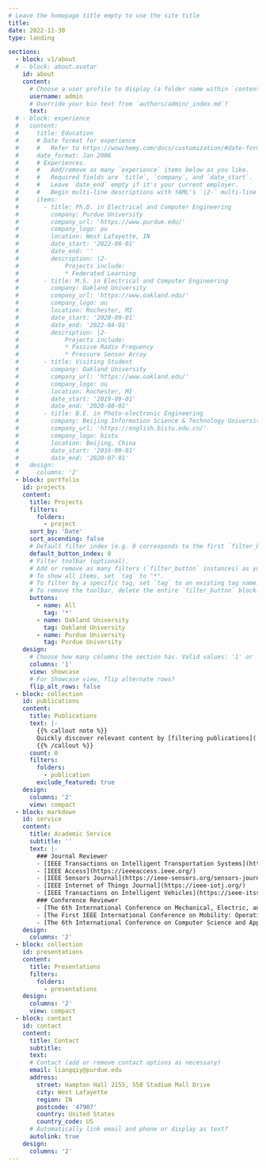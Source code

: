 ```yaml
---
# Leave the homepage title empty to use the site title
title:
date: 2022-11-30
type: landing

sections:
  - block: v1/about
  # - block: about.avatar
    id: about
    content:
      # Choose a user profile to display (a folder name within `content/authors/`)
      username: admin
      # Override your bio text from `authors/admin/_index.md`?
      text:
  # - block: experience
  #   content:
  #     title: Education
  #     # Date format for experience
  #     #   Refer to https://wowchemy.com/docs/customization/#date-format
  #     date_format: Jan 2006
  #     # Experiences.
  #     #   Add/remove as many `experience` items below as you like.
  #     #   Required fields are `title`, `company`, and `date_start`.
  #     #   Leave `date_end` empty if it's your current employer.
  #     #   Begin multi-line descriptions with YAML's `|2-` multi-line prefix.
  #     items:
  #       - title: Ph.D. in Electrical and Computer Engineering
  #         company: Purdue University
  #         company_url: 'https://www.purdue.edu/'
  #         company_logo: pu
  #         location: West Lafayette, IN
  #         date_start: '2022-08-01'
  #         date_end: ''
  #         description: |2-
  #             Projects include:
  #             * Federated Learning
  #       - title: M.S. in Electrical and Computer Engineering
  #         company: Oakland University
  #         company_url: 'https://www.oakland.edu/'
  #         company_logo: ou
  #         location: Rochester, MI
  #         date_start: '2020-09-01'
  #         date_end: '2022-04-01'
  #         description: |2-
  #             Projects include:
  #             * Passive Radio Frequency
  #             * Pressure Sensor Array
  #       - title: Visiting Student
  #         company: Oakland University
  #         company_url: 'https://www.oakland.edu/'
  #         company_logo: ou
  #         location: Rochester, MI
  #         date_start: '2019-09-01'
  #         date_end: '2020-08-01'
  #       - title: B.E. in Photo-electronic Engineering
  #         company: Beijing Information Science & Technology University
  #         company_url: 'https://english.bistu.edu.cn/'
  #         company_logo: bistu
  #         location: Beijing, China
  #         date_start: '2016-09-01'
  #         date_end: '2020-07-01'
  #   design:
  #     columns: '2'
  - block: portfolio
    id: projects
    content:
      title: Projects
      filters:
        folders:
          - project
      sort_by: 'Date'
      sort_ascending: false
      # Default filter index (e.g. 0 corresponds to the first `filter_button` instance below).
      default_button_index: 0
      # Filter toolbar (optional).
      # Add or remove as many filters (`filter_button` instances) as you like.
      # To show all items, set `tag` to "*".
      # To filter by a specific tag, set `tag` to an existing tag name.
      # To remove the toolbar, delete the entire `filter_button` block.
      buttons:
        - name: All
          tag: '*'
        - name: Oakland University
          tag: Oakland University
        - name: Purdue University
          tag: Purdue University
    design:
      # Choose how many columns the section has. Valid values: '1' or '2'.
      columns: '1'
      view: showcase
      # For Showcase view, flip alternate rows?
      flip_alt_rows: false
  - block: collection
    id: publications
    content:
      title: Publications
      text: |-
        {{% callout note %}}
        Quickly discover relevant content by [filtering publications](./publication/).
        {{% /callout %}}
      count: 0
      filters:
        folders:
          - publication
        exclude_featured: true
    design:
      columns: '2'
      view: compact
  - block: markdown
    id: service
    content:
      title: Academic Service
      subtitle: ''
      text: |-
        ### Journal Reviewer
        - [IEEE Transactions on Intelligent Transportation Systems](https://ieee-itss.org/pub/t-its/)
        - [IEEE Access](https://ieeeaccess.ieee.org/)
        - [IEEE Sensors Journal](https://ieee-sensors.org/sensors-journal/)
        - [IEEE Internet of Things Journal](https://ieee-iotj.org/)
        - [IEEE Transactions on Intelligent Vehicles](https://ieee-itss.org/pub/t-iv/)  
        ### Conference Reviewer
        - [The 6th International Conference on Mechanical, Electric, and Industrial Engineering (MEIE 2023)](http://www.icmeie.com/)
        - [The First IEEE International Conference on Mobility: Operations, Services, and Technologies (MOST 2023)](https://ieeemobility.org/)
        - [The 6th International Conference on Computer Science and Application Engineering (CSAE 2022)](http://www.csaeconf.org/2022/)
    design:
      columns: '2'
  - block: collection
    id: presentations
    content:
      title: Presentations
      filters:
        folders:
          - presentations
    design:
      columns: '2'
      view: compact
  - block: contact
    id: contact
    content:
      title: Contact
      subtitle:
      text: 
      # Contact (add or remove contact options as necessary)
      email: liangqiy@purdue.edu
      address:
        street: Hampton Hall 2155, 550 Stadium Mall Drive
        city: West Lafayette
        region: IN
        postcode: '47907'
        country: United States
        country_code: US
      # Automatically link email and phone or display as text?
      autolink: true
    design:
      columns: '2'
---
```

